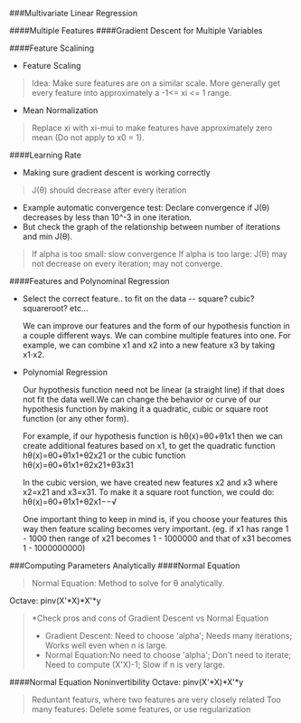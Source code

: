 ###Multivariate Linear Regression

####Multiple Features
####Gradient Descent for Multiple Variables

####Feature Scalining
- Feature Scaling
>Idea: Make sure features are on a similar scale. More generally get every feature into approximately a -1<= xi <= 1 range.

- Mean Normalization
>Replace xi with xi-mui to make features have approximately zero mean (Do not apply to x0 = 1).

####Learning Rate
- Making sure gradient descent is working correctly
>J(θ) should decrease after every iteration
- Example automatic convergence test: Declare convergence if J(θ) decreases by less than 10^-3 in one iteration. 
- But check the graph of the relationship between number of iterations and min J(θ).

> If alpha is too small: slow convergence
> If alpha is too large: J(θ) may not decrease on every iteration; may not converge.

####Features and Polynominal Regression
- Select the correct feature.. to fit on the data -- square? cubic? squareroot? etc...
    
    We can improve our features and the form of our hypothesis function in a couple different ways.
    We can combine multiple features into one. For example, we can combine x1 and x2 into a new feature x3 by taking x1⋅x2.

- Polynomial Regression
    
    Our hypothesis function need not be linear (a straight line) if that does not fit the data well.We can change the behavior or curve of our hypothesis function by making it a quadratic, cubic or square root function (or any other form).
    
    For example, if our hypothesis function is hθ(x)=θ0+θ1x1 then we can create additional features based on x1, to get the quadratic function hθ(x)=θ0+θ1x1+θ2x21 or the cubic function hθ(x)=θ0+θ1x1+θ2x21+θ3x31
    
    In the cubic version, we have created new features x2 and x3 where x2=x21 and x3=x31.
    To make it a square root function, we could do: hθ(x)=θ0+θ1x1+θ2x1−−√
    
    One important thing to keep in mind is, if you choose your features this way then feature scaling becomes very important. (eg. if x1 has range 1 - 1000 then range of x21 becomes 1 - 1000000 and that of x31 becomes 1 - 1000000000)


###Computing Parameters Analytically
####Normal Equation
>Normal Equation: Method to solve for θ analytically.

Octave: pinv(X'*X)*X'*y

>*Check pros and cons of Gradient Descent vs Normal Equation
>- Gradient Descent: Need to choose 'alpha'; Needs many iterations; Works well even when n is large.
>- Normal Equation:No need to choose 'alpha'; Don't need to iterate; Need to compute (X'X)-1; Slow if n is very large.

####Normal Equation Noninvertibility
Octave: pinv(X'*X)*X'*y 
>Reduntant featurs, where two features are very closely related
>Too many features: Delete some features, or use regularization
